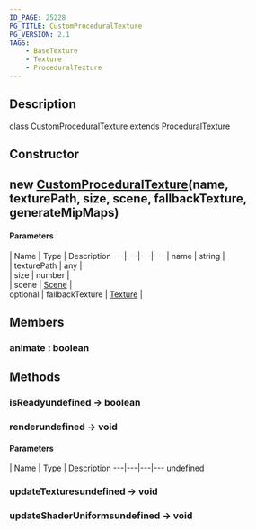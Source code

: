 ```yaml
---
ID_PAGE: 25228
PG_TITLE: CustomProceduralTexture
PG_VERSION: 2.1
TAGS:
    - BaseTexture
    - Texture
    - ProceduralTexture
---
```

## Description

class [CustomProceduralTexture](/classes/2.4/CustomProceduralTexture) extends [ProceduralTexture](/classes/2.4/ProceduralTexture)



## Constructor

## new [CustomProceduralTexture](/classes/2.4/CustomProceduralTexture)(name, texturePath, size, scene, fallbackTexture, generateMipMaps)



#### Parameters
 | Name | Type | Description
---|---|---|---
 | name | string |    
 | texturePath | any |    
 | size | number |    
 | scene | [Scene](/classes/2.4/Scene) |    
optional | fallbackTexture | [Texture](/classes/2.4/Texture) |    
## Members

### animate : boolean



## Methods

### isReadyundefined &rarr; boolean


### renderundefined &rarr; void



#### Parameters
 | Name | Type | Description
---|---|---|---
undefined
### updateTexturesundefined &rarr; void


### updateShaderUniformsundefined &rarr; void


